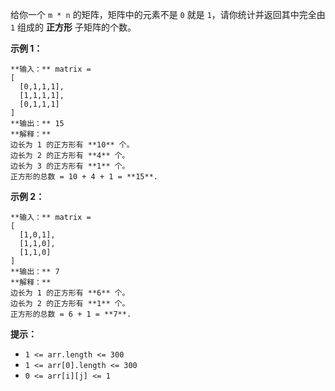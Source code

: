 给你一个 `m * n` 的矩阵，矩阵中的元素不是 `0` 就是 `1`，请你统计并返回其中完全由 `1` 组成的 **正方形** 子矩阵的个数。



**示例 1：**

    
    
    **输入：** matrix =
    [
      [0,1,1,1],
      [1,1,1,1],
      [0,1,1,1]
    ]
    **输出：** 15
    **解释：** 
    边长为 1 的正方形有 **10** 个。
    边长为 2 的正方形有 **4** 个。
    边长为 3 的正方形有 **1** 个。
    正方形的总数 = 10 + 4 + 1 = **15**.
    

**示例 2：**

    
    
    **输入：** matrix = 
    [
      [1,0,1],
      [1,1,0],
      [1,1,0]
    ]
    **输出：** 7
    **解释：**
    边长为 1 的正方形有 **6** 个。 
    边长为 2 的正方形有 **1** 个。
    正方形的总数 = 6 + 1 = **7**.
    



**提示：**

  * `1 <= arr.length <= 300`
  * `1 <= arr[0].length <= 300`
  * `0 <= arr[i][j] <= 1`

